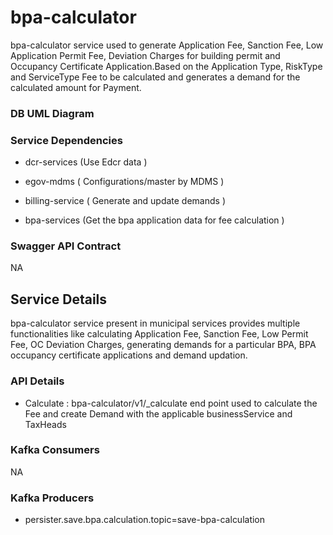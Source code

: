 
# bpa-calculator

bpa-calculator service used to generate Application Fee, Sanction Fee, Low Application Permit Fee, Deviation Charges for  building permit and Occupancy Certificate Application.Based on the Application Type, RiskType and ServiceType Fee to be calculated and generates a demand for the calculated amount for Payment. 

### DB UML Diagram



### Service Dependencies

- dcr-services (Use Edcr data )

- egov-mdms ( Configurations/master by MDMS )

- billing-service ( Generate and update demands )

- bpa-services (Get the bpa application data for fee calculation )

### Swagger API Contract

NA

## Service Details

bpa-calculator service present in municipal services provides multiple functionalities like calculating Application Fee, Sanction Fee, Low Permit Fee, OC Deviation Charges, generating demands for a particular BPA, BPA occupancy certificate applications and demand updation.

### API Details
- Calculate : bpa-calculator/v1/_calculate end point used to calculate the Fee and create Demand with the applicable businessService and TaxHeads

### Kafka Consumers
NA

### Kafka Producers
- persister.save.bpa.calculation.topic=save-bpa-calculation
